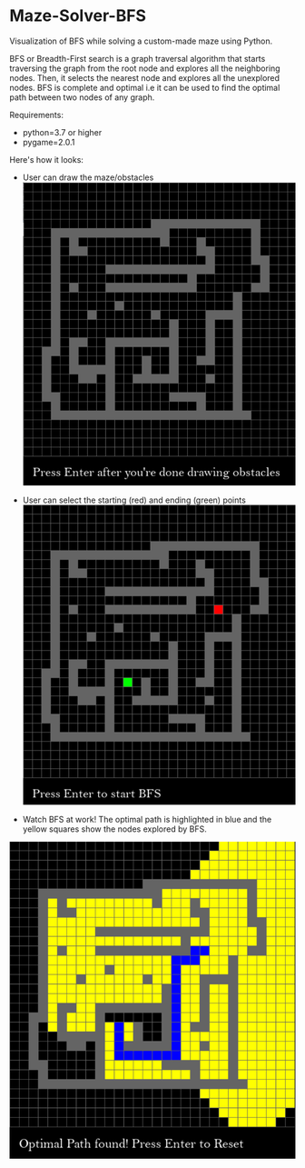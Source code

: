 # Maze-Solver-BFS
Visualization of BFS while solving a custom-made maze using Python.

BFS or Breadth-First search is a graph traversal algorithm that starts traversing the graph from the root node and explores all the neighboring nodes. Then, it selects the nearest node and explores all the unexplored nodes.
BFS is complete and optimal i.e it can be used to find the optimal path between two nodes of any graph.

Requirements:
- python=3.7 or higher
- pygame=2.0.1

Here's how it looks:

- User can draw the maze/obstacles
![Screenshot while Drawing Obstacles](./Screenshots/drawing_obstacles.png)

- User can select the starting (red) and ending (green) points
![Screenshot while Drawing Start and End](./Screenshots/start_end_selected.png)

- Watch BFS at work! The optimal path is highlighted in blue and the yellow squares show the nodes explored by BFS.

![Screenshot of Optimal Path](./Screenshots/path_found.png)
